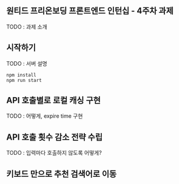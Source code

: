 ## 원티드 프리온보딩 프론트엔드 인턴십 - 4주차 과제

TODO : 과제 소개

## 시작하기

TODO : 서버 설명

```
npm install
npm run start
```

## API 호출별로 로컬 캐싱 구현

TODO : 어떻게, expire time 구현

## API 호출 횟수 감소 전략 수립

TODO : 입력마다 호출하지 않도록 어떻게?

## 키보드 만으로 추천 검색어로 이동
